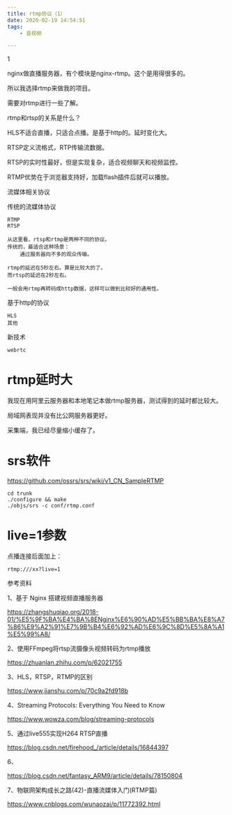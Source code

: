 ```yaml
---
title: rtmp协议（1）
date: 2020-02-19 14:54:51
tags:
	- 音视频

---
```


1

nginx做直播服务器，有个模块是nginx-rtmp。这个是用得很多的。

所以我选择rtmp来做我的项目。

需要对rtmp进行一些了解。



rtmp和rtsp的关系是什么？



HLS不适合直播，只适合点播。是基于http的。延时变化大。

RTSP定义流格式，RTP传输流数据。

RTSP的实时性最好，但是实现复杂，适合视频聊天和视频监控。

RTMP优势在于浏览器支持好，加载flash插件后就可以播放。



流媒体相关协议

传统的流媒体协议

```
RTMP
RTSP

从这里看，rtsp和rtmp是两种不同的协议。
传统的，最适合这种场景：
	通过服务器向不多的观众传输。
	
rtmp的延迟在5秒左右。算是比较大的了。
而rtsp的延迟在2秒左右。

一般会用rtmp再转码成http数据，这样可以做到比较好的通用性。
```

基于http的协议

```
HLS
其他
```

新技术

```
webrtc
```



# rtmp延时大

我现在用阿里云服务器和本地笔记本做rtmp服务器，测试得到的延时都比较大。

局域网表现并没有比公网服务器更好。

采集端，我已经尽量缩小缓存了。



# srs软件

https://github.com/ossrs/srs/wiki/v1_CN_SampleRTMP

```
cd trunk
./configure && make
./objs/srs -c conf/rtmp.conf
```



# live=1参数

点播连接后面加上：

```
rtmp:///xx?live=1
```



参考资料

1、基于 Nginx 搭建视频直播服务器

https://zhangshuqiao.org/2018-01/%E5%9F%BA%E4%BA%8ENginx%E6%90%AD%E5%BB%BA%E8%A7%86%E9%A2%91%E7%9B%B4%E6%92%AD%E6%9C%8D%E5%8A%A1%E5%99%A8/

2、使用FFmpeg将rtsp流摄像头视频转码为rtmp播放

https://zhuanlan.zhihu.com/p/62021755

3、HLS，RTSP，RTMP的区别

https://www.jianshu.com/p/70c9a2fd918b

4、Streaming Protocols: Everything You Need to Know

https://www.wowza.com/blog/streaming-protocols

5、通过live555实现H264 RTSP直播

https://blog.csdn.net/firehood_/article/details/16844397

6、

https://blog.csdn.net/fantasy_ARM9/article/details/78150804

7、物联网架构成长之路(42)-直播流媒体入门(RTMP篇)

https://www.cnblogs.com/wunaozai/p/11772392.html